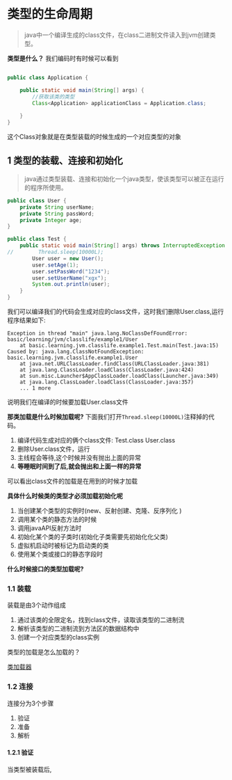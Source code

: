 # 类型的生命周期
> java中一个编译生成的class文件，在class二进制文件读入到jvm创建类型。

**类型是什么？**
我们编码时有时候可以看到
```java

public class Application {

    public static void main(String[] args) {
        //获取该类的类型
        Class<Application> applicationClass = Application.class;
        
    }
}
```
这个Class对象就是在类型装载的时候生成的一个对应类型的对象

## 1 类型的装载、连接和初始化
> java通过类型装载、连接和初始化一个java类型，使该类型可以被正在运行的程序所使用。


```java
public class User {
    private String userName;
    private String passWord;
    private Integer age;
}

public class Test {
    public static void main(String[] args) throws InterruptedException {
//        Thread.sleep(10000L);
        User user = new User();
        user.setAge(1);
        user.setPassWord("1234");
        user.setUserName("xgx");
        System.out.println(user);
    }
}
```

我们可以编译我们的代码会生成对应的class文件，这时我们删除User.class,运行程序结果如下:
```text
Exception in thread "main" java.lang.NoClassDefFoundError: basic/learning/jvm/classlife/example1/User
	at basic.learning.jvm.classlife.example1.Test.main(Test.java:15)
Caused by: java.lang.ClassNotFoundException: basic.learning.jvm.classlife.example1.User
	at java.net.URLClassLoader.findClass(URLClassLoader.java:381)
	at java.lang.ClassLoader.loadClass(ClassLoader.java:424)
	at sun.misc.Launcher$AppClassLoader.loadClass(Launcher.java:349)
	at java.lang.ClassLoader.loadClass(ClassLoader.java:357)
	... 1 more
```
说明我们在编译的时候要加载User.class文件

**那类加载是什么时候加载呢?**
下面我们打开`Thread.sleep(10000L)`注释掉的代码。
1. 编译代码生成对应的俩个class文件: Test.class  User.class
2. 删除User.class文件，运行
3. 主线程会等待,这个时候并没有抛出上面的异常
4. **等睡眠时间到了后,就会抛出和上面一样的异常**

可以看出class文件的加载是在用到的时候才加载

**具体什么时候类的类型才必须加载初始化呢**
1. 当创建某个类型的实例时(new、反射创建、克隆、反序列化 )
2. 调用某个类的静态方法的时候
3. 调用javaAPI反射方法时
4. 初始化某个类的子类时(初始化子类需要先初始化化父类)
5. 虚拟机启动时被标记为启动类的类
6. 使用某个类或接口的静态字段时

**什么时候接口的类型加载呢?**





### 1.1 装载

装载是由3个动作组成
1. 通过该类的全限定名，找到class文件，读取该类型的二进制流
2. 解析该类型的二进制流到方法区的数据结构中
3. 创建一个对应类型的class实例

类型的加载是怎么加载的？

[类加载器]()

### 1.2 连接
连接分为3个步骤
1. 验证
2. 准备
3. 解析

#### 1.2.1 验证

当类型被装载后,











































